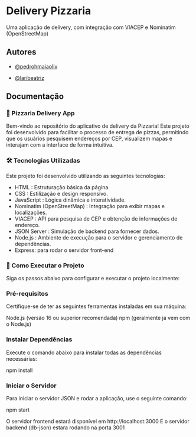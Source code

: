 
# Delivery Pizzaria

Uma aplicação de delivery, com integração com VIACEP e Nominatim (OpenStreetMap)


## Autores

- [@pedrohmaiaoliv](https://www.github.com/pedrohmaiaoliv)

- [@laribeatriz](https://www.github.com/laribeatriz)



## Documentação

### 🍕 Pizzaria Delivery App
Bem-vindo ao repositório do aplicativo de delivery da Pizzaria! Este projeto foi desenvolvido para facilitar o processo de entrega de pizzas, permitindo que os usuários pesquisem endereços por CEP, visualizem mapas e interajam com a interface de forma intuitiva.

### 🛠 Tecnologias Utilizadas
Este projeto foi desenvolvido utilizando as seguintes tecnologias:

- HTML : Estruturação básica da página.
- CSS : Estilização e design responsivo.
- JavaScript : Lógica dinâmica e interatividade.
- Nominatim (OpenStreetMap) : Integração para exibir mapas e localizações.
- VIACEP : API para pesquisa de CEP e obtenção de informações de endereço.
- JSON Server : Simulação de backend para fornecer dados.
- Node.js : Ambiente de execução para o servidor e gerenciamento de dependências.
- Express: para rodar o servidor front-end

### 🚀 Como Executar o Projeto
Siga os passos abaixo para configurar e executar o projeto localmente:

### Pré-requisitos
Certifique-se de ter as seguintes ferramentas instaladas em sua máquina:

Node.js (versão 16 ou superior recomendada)
npm (geralmente já vem com o Node.js)

### Instalar Dependências
Execute o comando abaixo para instalar todas as dependências necessárias:

npm install

### Iniciar o Servidor
Para iniciar o servidor JSON e rodar a aplicação, use o seguinte comando:

npm start

O servidor frontend estará disponível em http://localhost:3000
E o servidor backend (db-json) estara rodando na porta 3001

